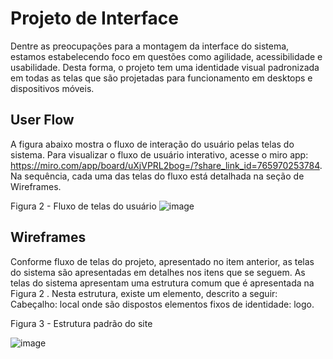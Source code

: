 
# Projeto de Interface

Dentre as preocupações para a montagem da interface do sistema, estamos estabelecendo foco em questões como agilidade, acessibilidade e usabilidade. Desta forma, o projeto tem uma identidade visual padronizada em todas as telas que são projetadas para funcionamento em desktops e dispositivos móveis.


## User Flow
A figura abaixo mostra o fluxo de interação do usuário pelas telas do sistema. Para visualizar o fluxo de usuário interativo, acesse o miro app: https://miro.com/app/board/uXjVPRL2bog=/?share_link_id=765970253784. Na sequência, cada uma das telas do fluxo está detalhada na seção de Wireframes.

Figura 2 - Fluxo de telas do usuário
![image](https://user-images.githubusercontent.com/112219216/194439906-3e5c3cc7-eb34-481c-b9ae-5114dfcb293e.png)

## Wireframes
Conforme fluxo de telas do projeto, apresentado no item anterior, as telas do sistema são apresentadas em detalhes nos itens que se seguem. As telas do sistema apresentam uma estrutura comum que é apresentada na Figura 2 . Nesta estrutura, existe um elemento, descrito a seguir:
Cabeçalho: local onde são dispostos elementos fixos de identidade: logo.

Figura 3 - Estrutura padrão do site

![image](https://user-images.githubusercontent.com/112219216/194440632-e6cd87b9-9376-4f6a-b152-af73f6c9a296.png)





